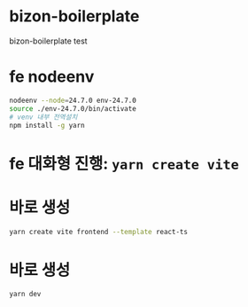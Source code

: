 # bizon-boilerplate
bizon-boilerplate test

# fe nodeenv
```bash
nodeenv --node=24.7.0 env-24.7.0
source ./env-24.7.0/bin/activate
# venv 내부 전역설치
npm install -g yarn
```
# fe 대화형 진행: `yarn create vite`
# 바로 생성
```bash
yarn create vite frontend --template react-ts
```

# 바로 생성
```bash
yarn dev
```